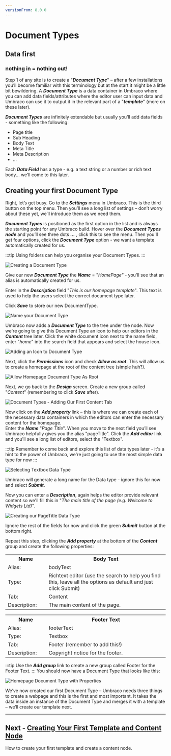 ```yaml
---
versionFrom: 8.0.0
---
```

# Document Types

## Data first 
### nothing in = nothing out!

Step 1 of any site is to create a "**_Document Type_**" – after a few installations you’ll become familiar with this terminology but at the start it might be a little bit bewildering.  A **_Document Type_** is a data container in Umbraco where you can add data fields/attributes where the editor user can input data and Umbraco can use it to output it in the relevant part of a "**_template_**" (more on these later).  

**_Document Types_** are infinitely extendable but usually you’ll add data fields - something like the following:

*    Page title
*    Sub Heading
*    Body Text
*    Meta Title
*    Meta Description
*    ...

Each **_Data Field_** has a type - e.g. a text string or a number or rich text body... we’ll come to this later.

## Creating your first Document Type

Right, let’s get busy. Go to the **_Settings_** menu in Umbraco. This is the third button on the top menu. Then you’ll see a long list of settings – don’t worry about these yet, we’ll introduce them as we need them. 

**_Document Types_** is positioned as the first option in the list and is always the starting point for any Umbraco build.  Hover over the **_Document Types_** **_node_** and you’ll see three dots **_..._** , click this to see the menu. Then you'll get four options, click the **_Document Type_** option - we want a template automatically created for us.

:::tip
Using folders can help you organise your Document Types.
:::

![Creating a Document Type](images/figure-7-creating-a-document-type-v8.png)

Give our new **_Document Type_** the **_Name_** = "_HomePage"_ - you'll see that an alias is automatically created for us. 

Enter in the **_Description_** field "_This is our homepage template_".  This text is used to help the users select the correct document type later. 

Click **_Save_** to store our new DocumentType. 

![Name your Document Type](images/figure-8-name-your-document-type-v8.png)

Umbraco now adds a **_Document Type_** to the tree under the node. Now we're going to give this Document Type an icon to help our editors in the **_Content_** tree later. Click the white document icon next to the name field, enter "_home_" into the search field that appears and select the house icon.

![Adding an Icon to Document Type](images/figure-9-adding-an-icon-to-document-type-v8.png)

Next, click the  **_Permissions_** icon and check **_Allow as root_**.  This will allow us to create a homepage at the root of the content tree (simple huh?). 

![Allow Homepage Document Type As Root](images/figure-9a-allow-document-type-as-root-v8.png)

Next, we go back to the **_Design_** screen. Create a new group called "_Content_" (remembering to click **_Save_** after).

![Document Types - Adding Our First Content Tab](images/figure-10-document-types-adding-tabs-v8.png)

Now click on the **_Add property_** link – this is where we can create each of the necessary data containers in which the editors can enter the necessary content for the homepage.  
Enter the **_Name_** "_Page Title_". When you move to the next field you’ll see Umbraco helpfully gives you the alias "pageTitle".  Click the **_Add editor_** link and you'll see a long list of editors, select the "Textbox".

:::tip
Remember to come back and explore this list of data types later - it's a hint to the power of Umbraco, we're just going to use the most simple data type for now
:::  

![Selecting Textbox Data Type](images/figure-11a-selecting-textbox-data-type-v8.png)

Umbraco will generate a long name for the Data type - ignore this for now and select **_Submit_**.

Now you can enter a **_Description_**, again helps the editor provide relevant content so we'll fill this in "_The main title of the page (e.g. Welcome to Widgets Ltd)_". 

![Creating our PageTitle Data Type](images/figure-11-creating-our-pagetitle-data-type-v8.png)

Ignore the rest of the fields for now and click the green **_Submit_** button at the bottom right. 

Repeat this step, clicking the **_Add property_** at the bottom of the **_Content_** group and create the following properties:

<table border="0">
<col width="130">
<col width="400">
<tr><th>Name</th><th>Body Text</th></tr>
<tr><td>Alias:</td><td>bodyText</td></tr>
<tr><td>Type:</td><td>Richtext editor (use the search to help you find this, leave all the options as default and just click Submit)</td></tr>
<tr><td>Tab:</td><td>Content</td></tr>
<tr><td>Description:</td><td>The main content of the page.</td></tr>
</table>

<table border="0">
<col width="130">
<col width="400">
<tr><th>Name</th><th>Footer Text</th></tr>
<tr><td>Alias:</td><td>footerText</td></tr>
<tr><td>Type:</td><td>Textbox</td></tr>
<tr><td>Tab:</td><td>Footer (remember to add this!)</td></tr>
<tr><td>Description:</td><td>Copyright notice for the footer.</td></tr>
</table>

:::tip
Use the **_Add group_** link to create a new group called Footer for the Footer Text.
:::
You should now have a Document Type that looks like this:

![Homepage Document Type with Properties](images/figure-12-homepage-document-type-with-properties-v8.png)

We’ve now created our first Document Type – Umbraco needs three things to create a webpage and this is the first and most important. It takes the data inside an instance of the Document Type and merges it with a template – we’ll create our template next.

---
## Next - [Creating Your First Template and Content Node](../Creating-Your-First-Template-and-Content-Node/index-v8.md)
How to create your first template and create a content node. 
